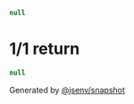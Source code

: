 ```js
null
```

# 1/1 return

```js
null
```

Generated by [@jsenv/snapshot](https://github.com/jsenv/core/tree/main/packages/independent/snapshot)